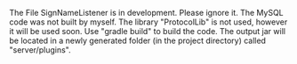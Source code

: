 The File SignNameListener is in development. 
Please ignore it.
The MySQL code was not built by myself.
The library "ProtocolLib" is not used, however it will be used soon. Use "gradle build" to build the code. The output jar will be located in a newly generated folder (in the project directory) called "server/plugins".